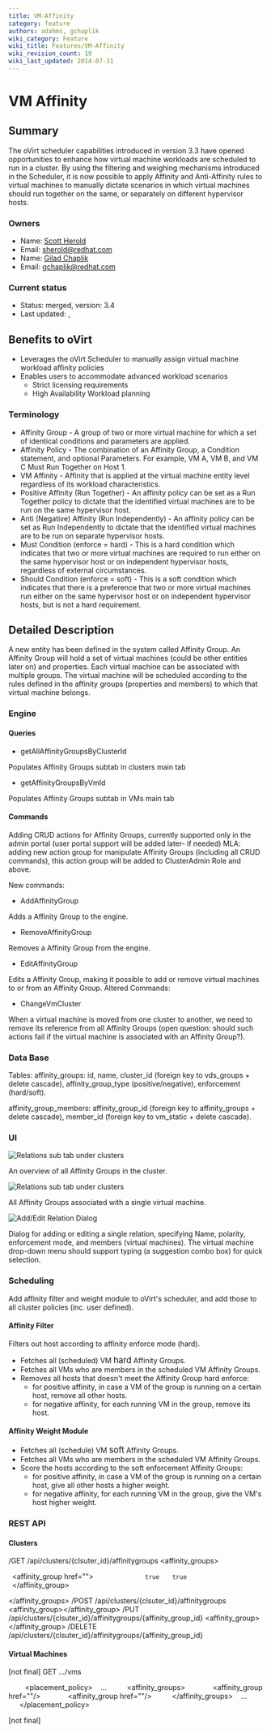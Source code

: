 ```yaml
---
title: VM-Affinity
category: feature
authors: adahms, gchaplik
wiki_category: Feature
wiki_title: Features/VM-Affinity
wiki_revision_count: 19
wiki_last_updated: 2014-07-31
---
```


# VM Affinity

## Summary

The oVirt scheduler capabilities introduced in version 3.3 have opened opportunities to enhance how virtual machine workloads are scheduled to run in a cluster. By using the filtering and weighing mechanisms introduced in the Scheduler, it is now possible to apply Affinity and Anti-Affinity rules to virtual machines to manually dictate scenarios in which virtual machines should run together on the same, or separately on different hypervisor hosts.

### Owners

*   Name: [ Scott Herold](User:sherold)
*   Email: <sherold@redhat.com>
*   Name: [ Gilad Chaplik](User:gchaplik)
*   Email: <gchaplik@redhat.com>

### Current status

*   Status: merged, version: 3.4
*   Last updated: ,

## Benefits to oVirt

*   Leverages the oVirt Scheduler to manually assign virtual machine workload affinity policies
*   Enables users to accommodate advanced workload scenarios
    -   Strict licensing requirements
    -   High Availability Workload planning

### Terminology

*   Affinity Group - A group of two or more virtual machine for which a set of identical conditions and parameters are applied.
*   Affinity Policy - The combination of an Affinity Group, a Condition statement, and optional Parameters. For example, VM A, VM B, and VM C Must Run Together on Host 1.
*   VM Affinity - Affinity that is applied at the virtual machine entity level regardless of its workload characteristics.
*   Positive Affinity (Run Together) - An affinity policy can be set as a Run Together policy to dictate that the identified virtual machines are to be run on the same hypervisor host.
*   Anti (Negative) Affinity (Run Independently) - An affinity policy can be set as Run Independently to dictate that the identified virtual machines are to be run on separate hypervisor hosts.
*   Must Condition (enforce = hard) - This is a hard condition which indicates that two or more virtual machines are required to run either on the same hypervisor host or on independent hypervisor hosts, regardless of external circumstances.
*   Should Condition (enforce = soft) - This is a soft condition which indicates that there is a preference that two or more virtual machines run either on the same hypervisor host or on independent hypervisor hosts, but is not a hard requirement.

## Detailed Description

A new entity has been defined in the system called Affinity Group. An Affinity Group will hold a set of virtual machines (could be other entities later on) and properties. Each virtual machine can be associated with multiple groups. The virtual machine will be scheduled according to the rules defined in the affinity groups (properties and members) to which that virtual machine belongs.

### Engine

#### Queries

*   getAllAffinityGroupsByClusterId

Populates Affinity Groups subtab in clusters main tab

*   getAffinityGroupsByVmId

Populates Affinity Groups subtab in VMs main tab

#### Commands

Adding CRUD actions for Affinity Groups, currently supported only in the admin portal (user portal support will be added later- if needed) MLA: adding new action group for manipulate Affinity Groups (including all CRUD commands), this action group will be added to ClusterAdmin Role and above.

New commands:

*   AddAffinityGroup

Adds a Affinity Group to the engine.

*   RemoveAffinityGroup

Removes a Affinity Group from the engine.

*   EditAffinityGroup

Edits a Affinity Group, making it possible to add or remove virtual machines to or from an Affinity Group. Altered Commands:

*   ChangeVmCluster

When a virtual machine is moved from one cluster to another, we need to remove its reference from all Affinity Groups (open question: should such actions fail if the virtual machine is associated with an Affinity Group?).

### Data Base

Tables: affinity_groups: id, name, cluster_id (foreign key to vds_groups + delete cascade), affinity_group_type (positive/negative), enforcement (hard/soft).

affinity_group_members: affinity_group_id (foreign key to affinity_groups + delete cascade), member_id (foreign key to vm_static + delete cascade).

### UI

![Relations sub tab under clusters](relation-cluster.png "Relations sub tab under clusters")

An overview of all Affinity Groups in the cluster.

![Relations sub tab under clusters](relation-vm.png "Relations sub tab under clusters")

All Affinity Groups associated with a single virtual machine.

![Add/Edit Relation Dialog](relation-dialog.png "Add/Edit Relation Dialog")

Dialog for adding or editing a single relation, specifying Name, polarity, enforcement mode, and members (virtual machines). The virtual machine drop-down menu should support typing (a suggestion combo box) for quick selection.

### Scheduling

Add affinity filter and weight module to oVirt's scheduler, and add those to all cluster policies (inc. user defined).

#### Affinity Filter

Filters out host according to affinity enforce mode (hard).

*   Fetches all (scheduled) VM <big>hard</big> Affinity Groups.
*   Fetches all VMs who are members in the scheduled VM Affinity Groups.
*   Removes all hosts that doesn't meet the Affinity Group hard enforce:
    -   for positive affinity, in case a VM of the group is running on a certain host, remove all other hosts.
    -   for negative affinity, for each running VM in the group, remove its host.

#### Affinity Weight Module

*   Fetches all (schedule) VM <big>soft</big> Affinity Groups.
*   Fetches all VMs who are members in the scheduled VM Affinity Groups.
*   Score the hosts according to the soft enforcement Affinity Groups:
    -   for positive affinity, in case a VM of the group is running on a certain host, give all other hosts a higher weight.
    -   for negative affinity, for each running VM in the group, give the VM's host higher weight.

### REST API

#### Clusters

/GET /api/clusters/{clsuter_id}/affinitygroups <affinity_groups>

` `<affinity_group href="">
`   `<name></name>
`   `<description></description>
`   `<cluster href=""></cluster>
`   `<positive>`true`</positive>
`   `<enforcing>`true`</enforcing>
`   `<members>
`     `<vm href=""/>
`     `<vm href=""/>
`   `</members>
` `</affinity_group>

</affinity_groups> /POST /api/clusters/{clsuter_id}/affinitygroups <affinity_group></affinity_group> /PUT /api/clusters/{clsuter_id}/affinitygroups/{affinity_group_id} <affinity_group></affinity_group> /DELETE /api/clusters/{clsuter_id}/affinitygroups/{affinity_group_id}

#### Virtual Machines

[not final] GET .../vms

` `<vm>
`   `<placement_policy>
         ...
`     `<affinity_groups>
`       `<affinity_group href=""/>
`       `<affinity_group href=""/>
`     `</affinity_groups>
         ...
`   `</placement_policy>
` `</vm>

[not final]

